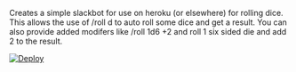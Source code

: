 Creates a simple slackbot for use on heroku (or elsewhere) for rolling dice. 
This allows the use of /roll <num>d<num> to auto roll some dice and get a result. 
You can also provide added modifers like /roll 1d6 +2 and roll 1 six sided die and add 2 to the result.

[![Deploy](https://www.herokucdn.com/deploy/button.svg)](https://heroku.com/deploy)

